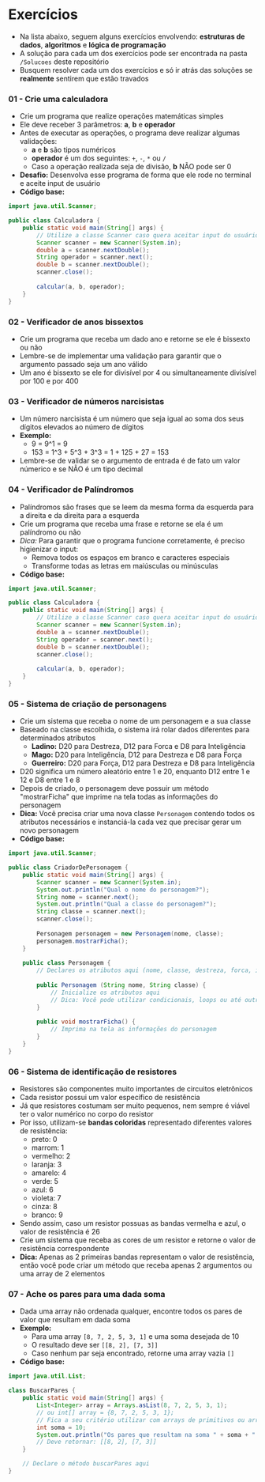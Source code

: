 # Exercícios

- Na lista abaixo, seguem alguns exercícios envolvendo: **estruturas de dados**, **algoritmos** e **lógica de programação**
- A solução para cada um dos exercícios pode ser encontrada na pasta `/Solucoes` deste repositório
- Busquem resolver cada um dos exercícios e só ir atrás das soluções se **realmente** sentirem que estão travados

### 01 - Crie uma calculadora
- Crie um programa que realize operações matemáticas simples
- Ele deve receber 3 parâmetros: **a**, **b** e **operador**
- Antes de executar as operações, o programa deve realizar algumas validações:
  - **a** e **b** são tipos numéricos
  - **operador** é um dos seguintes: `+`, `-`, `*` ou `/`
  - Caso a operação realizada seja de divisão, **b** NÃO pode ser 0
- **Desafio:** Desenvolva esse programa de forma que ele rode no terminal e aceite input de usuário
- **Código base:**
```java
import java.util.Scanner;

public class Calculadora {
    public static void main(String[] args) {
        // Utilize a classe Scanner caso quera aceitar input do usuário
        Scanner scanner = new Scanner(System.in);
        double a = scanner.nextDouble();
        String operador = scanner.next();
        double b = scanner.nextDouble();
        scanner.close();
        
        calcular(a, b, operador);
    }
}
``` 

### 02 - Verificador de anos bissextos
- Crie um programa que receba um dado ano e retorne se ele é bissexto ou não
- Lembre-se de implementar uma validação para garantir que o argumento passado seja um ano válido
- Um ano é bissexto se ele for divisível por 4 ou simultaneamente divisível por 100 e por 400

### 03 - Verificador de números narcisistas
- Um número narcisista é um número que seja igual ao soma dos seus dígitos elevados ao número de dígitos
- **Exemplo:** 
  - 9 = 9^1 = 9
  - 153 = 1^3 + 5^3 + 3^3 = 1 + 125 + 27 = 153
- Lembre-se de validar se o argumento de entrada é de fato um valor númerico e se NÃO é um tipo decimal

### 04 - Verificador de Palíndromos
- Palíndromos são frases que se leem da mesma forma da esquerda para a direita e da direita para a esquerda
- Crie um programa que receba uma frase e retorne se ela é um palíndromo ou não
- *Dica:* Para garantir que o programa funcione corretamente, é preciso higienizar o input:
  - Remova todos os espaços em branco e caracteres especiais
  - Transforme todas as letras em maiúsculas ou minúsculas
- **Código base:**
```java
import java.util.Scanner;

public class Calculadora {
    public static void main(String[] args) {
        // Utilize a classe Scanner caso quera aceitar input do usuário
        Scanner scanner = new Scanner(System.in);
        double a = scanner.nextDouble();
        String operador = scanner.next();
        double b = scanner.nextDouble();
        scanner.close();
        
        calcular(a, b, operador);
    }
}
``` 

### 05 - Sistema de criação de personagens
- Crie um sistema que receba o nome de um personagem e a sua classe
- Baseado na classe escolhida, o sistema irá rolar dados diferentes para determinados atributos
  - **Ladino:** D20 para Destreza, D12 para Forca e D8 para Inteligência
  - **Mago:** D20 para Inteligência, D12 para Destreza e D8 para Força
  - **Guerreiro:** D20 para Força, D12 para Destreza e D8 para Inteligência
- D20 significa um número aleatório entre 1 e 20, enquanto D12 entre 1 e 12 e D8 entre 1 e 8
- Depois de criado, o personagem deve possuir um método "mostrarFicha" que imprime na tela todas as informações do personagem
- **Dica:** Você precisa criar uma nova classe `Personagem` contendo todos os atributos necessários e instanciá-la cada vez que precisar gerar um novo personagem
- **Código base:**
```java
import java.util.Scanner;

public class CriadorDePersonagem {
    public static void main(String[] args) {
        Scanner scanner = new Scanner(System.in);
        System.out.println("Qual o nome do personagem?");
        String nome = scanner.next();
        System.out.println("Qual a classe do personagem?");
        String classe = scanner.next();
        scanner.close();
        
        Personagem personagem = new Personagem(nome, classe);
        personagem.mostrarFicha();
    }
    
    public class Personagem {
        // Declares os atributos aqui (nome, classe, destreza, forca, inteligência)
      
        public Personagem (String nome, String classe) {
            // Inicialize os atributos aqui
            // Dica: Você pode utilizar condicionais, loops ou até outros métodos dentro de um método construtor 
        }
        
        public void mostrarFicha() {
            // Imprima na tela as informações do personagem
        }
    }
}
``` 

### 06 - Sistema de identificação de resistores
  - Resistores são componentes muito importantes de circuitos eletrônicos
  - Cada resistor possui um valor específico de resistência
  - Já que resistores costumam ser muito pequenos, nem sempre é viável ter o valor numérico no corpo do resistor
  - Por isso, utilizam-se **bandas coloridas** representado diferentes valores de resistência:
    - preto: 0
    - marrom: 1
    - vermelho: 2
    - laranja: 3
    - amarelo: 4
    - verde: 5
    - azul: 6
    - violeta: 7
    - cinza: 8
    - branco: 9
  - Sendo assim, caso um resistor possuas as bandas vermelha e azul, o valor de resistência é 26
  - Crie um sistema que receba as cores de um resistor e retorne o valor de resistência correspondente
  - **Dica:** Apenas as 2 primeiras bandas representam o valor de resistência, então você pode criar um método que receba apenas 2 argumentos ou uma array de 2 elementos

### 07 - Ache os pares para uma dada soma
- Dada uma array não ordenada qualquer, encontre todos os pares de valor que resultam em dada soma
- **Exemplo:**
  - Para uma array `[8, 7, 2, 5, 3, 1]` e uma soma desejada de 10
  - O resultado deve ser `[[8, 2], [7, 3]]`
  - Caso nenhum par seja encontrado, retorne uma array vazia `[]`
- **Código base:**
```java
import java.util.List;

class BuscarPares {
    public static void main(String[] args) {
        List<Integer> array = Arrays.asList(8, 7, 2, 5, 3, 1);
        // ou int[] array = {8, 7, 2, 5, 3, 1};
        // Fica a seu critério utilizar com arrays de primitivos ou arrays de objetos
        int soma = 10;
        System.out.println("Os pares que resultam na soma " + soma + " são: " + buscarPares(array, soma));
        // Deve retornar: [[8, 2], [7, 3]]
    }

    // Declare o método buscarPares aqui
}
```
